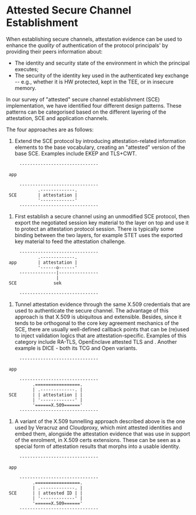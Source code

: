 # Attested Secure Channel Establishment

When establishing secure channels, attestation evidence can be used to enhance
the *quality* of authentication of the protocol principals' by providing their
peers information about:

* The identity and security state of the environment in which the principal
  executes;
* The security of the identity key used in the authenticated key
  exchange -- e.g., whether it is HW protected, kept in the TEE, or in insecure
  memory.

In our survey of "attested" secure channel establishment (SCE) implementation,
we have identified four different design patterns.  These patterns can be
categorised based on the different layering of the attestation, SCE and
application channels.

The four approaches are as follows:

1. Extend the SCE protocol by introducing attestation-related information
elements to the base vocabulary, creating an "attested" version of the base SCE.
Examples include EKEP and TLS+CWT.

```
     ------------------------------

 app

     ------------------------------
            .-------------.   
 SCE        | attestation |
            '-------------'
     ------------------------------
```


1. First establish a secure channel using an unmodified SCE protocol, then
export the negotiated session key material to the layer on top and use it to
protect an attestation protocol session.  There is typically some binding
between the two layers, for example STET uses the exported key material to feed
the attestation challenge.

```
     ------------------------------
            .-------------.   
 app        | attestation |
            '------o------'
     --------------|---------------
                   |
 SCE              sek

     ------------------------------
```

1. Tunnel attestation evidence through the same X.509 credentials that are used
to authenticate the secure channel.  The advantage of this approach is that
X.509 is ubiquitous and extensible.  Besides, since it tends to be orthogonal to
the core key agreement mechanics of the SCE, there are usually well-defined callback
points that can be (re)used to inject validation logics that are
attestation-specific.  Examples of this category include RA-TLS, OpenEnclave
attested TLS and .  Another example is DICE - both its TCG and Open variants.

```
     ------------------------------

 app

     ------------------------------
          .=================.
          | .-------------. | 
 SCE      | | attestation | |
          | '-------------' |
          '======X.509======'
     ------------------------------
```

1. A variant of the X.509 tunnelling approach described above is the one used by
Veracruz and Cloudproxy, which mint attested identities and embed them,
alongside the attestation evidence that was use in support of the enrolment, in
X.509 certs extensions.  These can be seen as a special form of attestation
results that morphs into a usable identity.

```
     ------------------------------

 app

     ------------------------------
          .=================.
          | .-------------. | 
 SCE      | | attested ID | |
          | '-------------' |
          '======X.509======'
     ------------------------------
```
